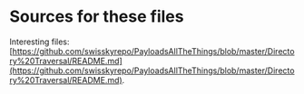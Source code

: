 # Sources for these files

Interesting files: [https://github.com/swisskyrepo/PayloadsAllTheThings/blob/master/Directory%20Traversal/README.md](https://github.com/swisskyrepo/PayloadsAllTheThings/blob/master/Directory%20Traversal/README.md).
